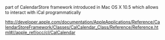 part of CalendarStore framework introduced in Mac OS X 10.5 which allows to interact with iCal programmatically

http://developer.apple.com/documentation/AppleApplications/Reference/CalendarStoreFramework/Classes/CalCalendar_Class/Reference/Reference.html#//apple_ref/occ/cl/CalCalendar
